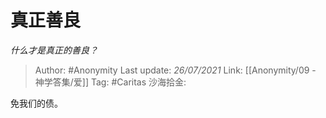 # 真正善良
*什么才是真正的善良？*

> Author: #Anonymity
> Last update: *26/07/2021*
> Link: [[Anonymity/09 - 神学答集/爱]]
> Tag: #Caritas
> 沙海拾金:

免我们的债。
